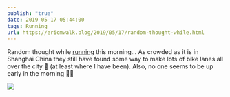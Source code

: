 ```yaml
---
publish: "true"
date: 2019-05-17 05:44:00
tags: Running
url: https://ericmwalk.blog/2019/05/17/random-thought-while.html
---
```


Random thought while [running](https://www.strava.com/activities/2373996488) this morning... As crowded as it is in Shanghai China they still have found some way to make lots of bike lanes all over the city 🤔 (at least where I have been). Also, no one seems to be up early in the morning 🏃‍♂️

![](https://ericmwalk.blog/uploads/2022/87abc77b1b.jpg)
